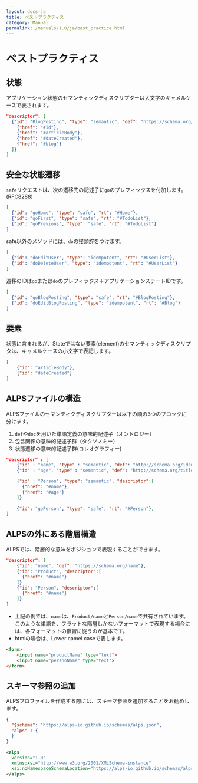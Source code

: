 ```yaml
---
layout: docs-ja
title: ベストプラクティス
category: Manual
permalink: /manuals/1.0/ja/best_practice.html
---
```


# ベストプラクティス


## 状態

アプリケーション状態のセマンティックディスクリプターは大文字のキャメルケースで表されます。

```json
"descriptor": [
  {"id": "BlogPosting", "type": "semantic", "def": "https://schema.org/BlogPosting", "descriptor": [
    {"href": "#id"},
    {"href": "#articleBody"},
    {"href": "#dateCreated"},
    {"href": "#blog"}
  ]}
]
```

## 安全な状態遷移

`safe`リクエストは、次の遷移先の記述子に`go`のプレフィックスを付加します。
([RFC8288](ttps://datatracker.ietf.org/doc/html/rfc8288#section-3.3))

```json
[
  {"id": "goHome", "type": "safe", "rt": "#Home"},
  {"id": "goFirst", "type": "safe", "rt": "#TodoList"},
  {"id": "goPrevious", "type": "safe", "rt": "#TodoList"}
]
```

safe以外のメソッドには、`do`の接頭辞をつけます。

```json
[
  {"id": "doEditUser", "type": "idempotent", "rt": "#UserList"},
  {"id": "doDeleteUser", "type": "idempotent", "rt": "#UserList"}
]
```

遷移のIDは`go`または`do`のプレフィックス＋アプリケーションステートIDです。

```json
[
  {"id": "goBlogPosting", "type": "safe", "rt": "#BlogPosting"},
  {"id": "doEditBlogPosting", "type": "idempotent", "rt": "#Blog"}
]
```

## 要素

状態に含まれるが、Stateではない要素(element)のセマンティックディスクリプタは、キャメルケースの小文字で表記します。

```json
[
    {"id": "articleBody"},
    {"id": "dateCreated"}
]
```


## ALPSファイルの構造

ALPSファイルのセマンティクディスクリプターは以下の順の3つのブロックに分けます。

1. `def`や`doc`を用いた単語定義の意味的記述子（オントロジー）
2. 包含関係の意味的記述子群（タクソノミー）
3. 状態遷移の意味的記述子群(コレオグラフィー)

```json
"descriptor" : [
    {"id" : "name", "type" : "semantic", "def": "http://schema.org/identifier"},
    {"id" : "age", "type" : "semantic", "def": "http://schema.org/title"},

    {"id" : "Person", "type": "semantic", "descriptor":[
      {"href": "#name"},
      {"href": "#age"}
    ]}
    
    {"id": "goPerson", "type": "safe", "rt": "#Person"},
]
```

## ALPSの外にある階層構造

ALPSでは、階層的な意味をポジションで表現することができます。

```json
"descriptor": [
    {"id": "name", "def": "https://schema.org/name"},
    {"id": "Product", "descriptor":[
      {"href": "#name"}
    ]}
    {"id": "Person", "descriptor":[
      {"href": "#name"}
    ]}
]
```

* 上記の例では、`name`は、`Product/name`と`Person/name`で共有されています。
このような単語を、フラットな階層しかないフォーマットで表現する場合には、各フォーマットの慣習に従うのが基本です。
* htmlの場合は、Lower camel caseで表します。

```html
<form>
    <input name="productName" type="text">
    <input name="personName" type="text">
</form>
```

## スキーマ参照の追加

ALPSプロファイルを作成する際には、スキーマ参照を追加することをお勧めします。

```json
{
  "$schema": "https://alps-io.github.io/schemas/alps.json",
  "alps" : {
  }
}
```

```xml
<alps 
  version="1.0"
  xmlns:xsi="http://www.w3.org/2001/XMLSchema-instance"
  xsi:noNamespaceSchemaLocation="https://alps-io.github.io/schemas/alps.xsd">
</alps>  
```
